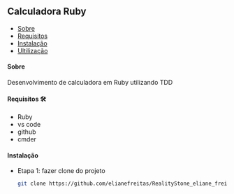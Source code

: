 ##  Calculadora Ruby

   * [ Sobre ](#Sobre)
   * [ Requisitos ](#Requisitos)
   * [ Instalação ](#Instalação)
   * [ Ultilização ](#Ultilização)
  
 ####  Sobre
Desenvolvimento de calculadora em Ruby utilizando TDD

####  Requisitos 🛠
 - Ruby
 - vs code
 - github
 - cmder
 
####  Instalação
* Etapa 1: fazer clone do projeto

  ```bash
  git clone https://github.com/elianefreitas/RealityStone_eliane_freitas_Compass.git
  ```
  